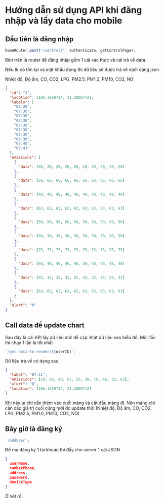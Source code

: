 # Hướng dẫn sử dụng API khi đăng nhập và lấy data cho mobile

## Đầu tiên là đăng nhập

```js
homeRouter.post("/controll", authenticate, getControlPage);
```

Bên trên là router để đăng nhập gồm 1 cái xác thực và cái trả về data.

Nếu tk có tồn tại và mật khẩu đúng thì dữ liệu sẽ được trả về dưới dạng json

Nhiệt độ, Độ ẩm, CO, CO2, LPG, PM2.5, PM1.0, PM10, CO2, NO

```json
{
  "id": "1",
  "location": [106.1929714, 21.2800742],
  "labels": [
    "07:30",
    "07:30",
    "07:30",
    "07:30",
    "07:30",
    "07:30",
    "07:30",
    "07:30",
    "07:40",
    "07:41"
  ],
  "emissions": [
    {
      "data": [20, 20, 20, 20, 20, 20, 20, 20, 20, 20]
    },
    {
      "data": [66, 66, 66, 66, 66, 66, 66, 66, 66, 66]
    },
    {
      "data": [40, 40, 40, 40, 40, 40, 40, 40, 40, 40]
    },
    {
      "data": [63, 63, 63, 63, 63, 63, 63, 63, 63, 63]
    },
    {
      "data": [50, 50, 50, 50, 50, 50, 50, 50, 50, 50]
    },
    {
      "data": [30, 30, 30, 30, 30, 30, 30, 30, 30, 30]
    },
    {
      "data": [75, 75, 75, 75, 75, 75, 75, 75, 75, 75]
    },
    {
      "data": [46, 46, 46, 46, 46, 46, 46, 46, 46, 46]
    },
    {
      "data": [32, 32, 32, 32, 32, 32, 32, 32, 32, 32]
    },
    {
      "data": [63, 63, 63, 63, 63, 63, 63, 63, 63, 63]
    }
  ],
  "alert": "0"
}
```

## Call data để update chart

Sau đây là cái API lấy dữ liệu mới để cập nhật dữ liệu vào biểu đồ. Mối 15s thì chạy 1 lần là tốt nhất

```js
`/get-data-to-render/${userID}`;
```

Dữ liệu trả về có dạng sau

```json
{
  "label": "07:41",
  "emissions": [20, 66, 40, 63, 50, 30, 75, 46, 32, 63],
  "alert": "0",
  "location": [106.1929714, 21.2800742]
}
```

Khi này ta chỉ cần thêm vào cuối mảng và cắt đầu mảng đi. Nên mảng chỉ cần các giá trị cuối cùng mới đc update thôi (Nhiệt độ, Độ ẩm, CO, CO2, LPG, PM2.5, PM1.0, PM10, CO2, NO)

## Bây giờ là đăng ký

```js
`/addUser`;
```

Để mà đăng ký 1 tài khoản thì đẩy cho server 1 cái JSON

```json
{
  userName,
  numberPhone,
  address,
  password,
  deviceType
}
```

Ờ hết rồi